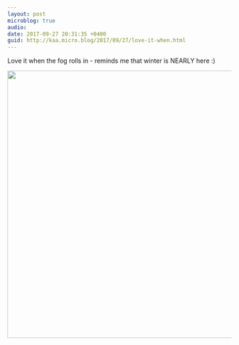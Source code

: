 ```yaml
---
layout: post
microblog: true
audio: 
date: 2017-09-27 20:31:35 +0400
guid: http://kaa.micro.blog/2017/09/27/love-it-when.html
---
```

Love it when the fog rolls in - reminds me that winter is NEARLY here :)

<img src="http://www.kaa.bz/uploads/2018/323e031ffd.jpg" width="600" height="600" />
